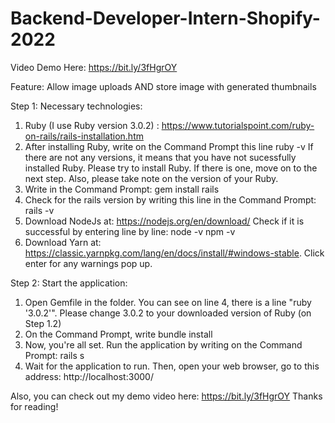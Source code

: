 # Backend-Developer-Intern-Shopify-2022

Video Demo Here: https://bit.ly/3fHgrOY

Feature: Allow image uploads AND store image with generated thumbnails

Step 1: Necessary technologies: 
1. Ruby (I use Ruby version 3.0.2) : https://www.tutorialspoint.com/ruby-on-rails/rails-installation.htm
2. After installing Ruby, write on the Command Prompt this line
ruby -v
If there are not any versions, it means that you have not sucessfully installed Ruby. Please try to install Ruby. If there is one, move on to the next step. Also, please take note on the version of your Ruby. 
3. Write in the Command Prompt: 
gem install rails
4. Check for the rails version by writing this line in the Command Prompt: 
rails -v
5. Download NodeJs at: https://nodejs.org/en/download/
Check if it is successful by entering line by line: 
node -v
npm -v 
6. Download Yarn at: https://classic.yarnpkg.com/lang/en/docs/install/#windows-stable.
Click enter for any warnings pop up. 

Step 2: Start the application: 
1. Open Gemfile in the folder. You can see on line 4, there is a line "ruby '3.0.2'". Please change 3.0.2 to your downloaded version of Ruby (on Step 1.2)
2. On the Command Prompt, write
bundle install
3. Now, you're all set. Run the application by writing on the Command Prompt: 
rails s
4. Wait for the application to run. Then, open your web browser, go to this address:
http://localhost:3000/

Also, you can check out my demo video here: https://bit.ly/3fHgrOY
Thanks for reading!

